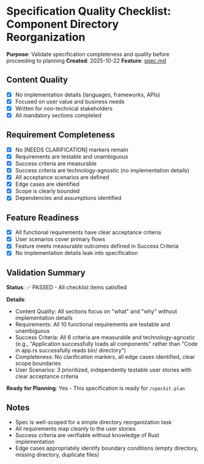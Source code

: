 # Specification Quality Checklist: Component Directory Reorganization

**Purpose**: Validate specification completeness and quality before proceeding to planning
**Created**: 2025-10-22
**Feature**: [spec.md](../spec.md)

## Content Quality

- [x] No implementation details (languages, frameworks, APIs)
- [x] Focused on user value and business needs
- [x] Written for non-technical stakeholders
- [x] All mandatory sections completed

## Requirement Completeness

- [x] No [NEEDS CLARIFICATION] markers remain
- [x] Requirements are testable and unambiguous
- [x] Success criteria are measurable
- [x] Success criteria are technology-agnostic (no implementation details)
- [x] All acceptance scenarios are defined
- [x] Edge cases are identified
- [x] Scope is clearly bounded
- [x] Dependencies and assumptions identified

## Feature Readiness

- [x] All functional requirements have clear acceptance criteria
- [x] User scenarios cover primary flows
- [x] Feature meets measurable outcomes defined in Success Criteria
- [x] No implementation details leak into specification

## Validation Summary

**Status**: ✅ PASSED - All checklist items satisfied

**Details**:
- Content Quality: All sections focus on "what" and "why" without implementation details
- Requirements: All 10 functional requirements are testable and unambiguous
- Success Criteria: All 6 criteria are measurable and technology-agnostic (e.g., "Application successfully loads all components" rather than "Code in app.rs successfully reads bin/ directory")
- Completeness: No clarification markers, all edge cases identified, clear scope boundaries
- User Scenarios: 3 prioritized, independently testable user stories with clear acceptance criteria

**Ready for Planning**: Yes - This specification is ready for `/speckit.plan`

## Notes

- Spec is well-scoped for a simple directory reorganization task
- All requirements map cleanly to the user stories
- Success criteria are verifiable without knowledge of Rust implementation
- Edge cases appropriately identify boundary conditions (empty directory, missing directory, duplicate files)
